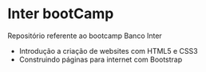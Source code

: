 # Inter bootCamp

Repositório referente ao bootcamp Banco Inter

- Introdução a criação de websites com HTML5 e CSS3
- Construindo páginas para internet com Bootstrap
